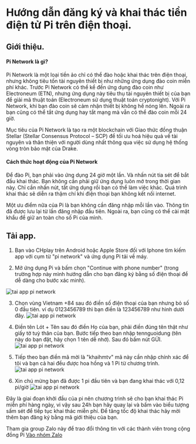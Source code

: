 # Hướng dẫn đăng ký và khai thác tiền điện tử Pi trên điện thoại.




## Giới thiệu.

#### Pi Network là gì?

Pi Network là một loại tiền ảo chỉ có thể đào hoặc khai thác trên điện thoại, nhưng không tiêu tốn tài nguyên thiết bị như những ứng dụng đào coin miễn phí khác. Trước Pi Network có thể kể đến ứng dụng đào coin như Electroneum (ETN), nhưng ứng dụng này tiêu thụ tài nguyên thiết bị của bạn để giải mã thuật toán (Electroneum sử dụng thuật toán cryptonight). Với Pi Network, khi bạn đào coin sẽ cảm nhận thiết bị không hề nóng lên. Ngoài ra bạn cũng có thể tắt ứng dụng hay tắt mạng mà vẫn có thể đào coin mỗi 24 giờ.

Mục tiêu của Pi Network là tạo ra một blockchain với Giao thức đồng thuận Stellar (Stellar Consensus Protocol – SCP) để tối ưu hoá hiệu quả về tài nguyên và thân thiện với người dùng nhất thông qua việc sử dụng hệ thống vòng tròn bảo mật của Drake.

#### Cách thức hoạt động của Pi Network

Để đào Pi, bạn phải vào ứng dụng 24 giờ một lần. Và nhấn nút tia sét để bắt đầu khai thác. Bạn không cần phải giữ ứng dụng luôn mở trong thời gian này. Chỉ cần nhấn nút, tắt ứng dụng rồi bạn có thể làm việc khác. Quá trình khai thác sẽ diễn ra thậm chí khi điện thoại bạn không kết nối internet.

Một ưu điểm nữa của Pi là bạn không cần đăng nhập mỗi lần vào. Thông tin đã được lưu lại từ lần đăng nhập đầu tiên. Ngoài ra, bạn cũng có thể cài mật khẩu để giữ an toàn cho số Pi của mình.

## Tải app.
1. Bạn vào CHplay trên Android hoặc Apple Store đối với Iphone tìm kiếm app với cụm từ "pi network" và ứng dụng Pi tải về máy.

2. Mở ứng dụng Pi và bấm chọn "Continue with phone number" (trong trường hợp này mình hướng dẫn cho bạn đăng ký bằng số điện thoại để dễ dàng cho bước xác minh).

![tai app pi network](https://joingreen.github.io/public/mot.jpg)


3. Chọn vùng Vietnam +84 sau đó điền số điện thoại của bạn nhưng bỏ số 0 đầu tiên. ví dụ 0123456789 thì bạn điền là 123456789 như hình dưới đây.
![tai app pi network](https://joingreen.github.io/public/hai.jpg)


4. Điền tên Lót + Tên sau đó điền Họ của bạn, phải điền đúng tên thật như giấy tờ tuỳ thân của bạn. Bước tiếp theo bạn nhập tennguoidung (tên này do bạn đặt, hãy chọn 1 tên dễ nhớ).
Sau đó bấm nút GỬI.
![tai app pi network](https://joingreen.github.io/public/ba.jpg)


5. Tiếp theo bạn điền mã mời là "khaihmtv" mã này cần nhập chính xác để tôi và bạn cả hai đều được hoa hồng và 1 Pi từ chương trình.
![tai app pi network](https://joingreen.github.io/public/bon.jpg)


6. Xin chú mừng bạn đã được 1 pi đầu tiên và bạn đang khai thác với 0,12 pi/giờ
![tai app pi network](https://joingreen.github.io/public/nam.jpg)




Đây là giai đoạn khởi đầu của pi nên chương trình sẽ cho bạn khai thác Pi miễn phí hàng ngày, vi vậy sau 24h bạn hãy quay lại và bấm vào biểu tượng sấm sét để tiếp tục khai thác miễn phí.
Để tăng tốc độ khai thác hãy mời thêm bạn đăng ký bằng mã giới thiệu của bạn.

Tham gia group Zalo này để trao đổi thông tin với các thành viên trong cộng đồng Pi [Vào nhóm Zalo](https://zalo.me/g/zgzqwu830)
